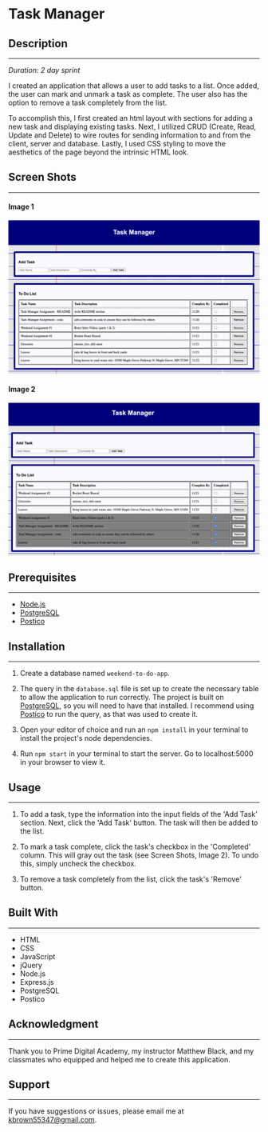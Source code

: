 # Task Manager

## Description
---

*Duration: 2 day sprint*

I created an application that allows a user to add tasks to a list. Once added, the user can mark and unmark a task as complete. The user also has the option to remove a task completely from the list. 

To accomplish this, I first created an html layout with sections for adding a new task and displaying existing tasks. Next, I utilized CRUD (Create, Read, Update and Delete) to wire routes for sending information to and from the client, server and database. Lastly, I used CSS styling to move the aesthetics of the page beyond the intrinsic HTML look.

## Screen Shots
---

#### Image 1
![alt text](images/unchecked.png)

#### Image 2
![alt text](images/checked.png)

## Prerequisites
---

- [Node.js](https://nodejs.org/en/)
- [PostgreSQL](https://www.postgresql.org/download/)
- [Postico](https://eggerapps.at/postico/)

## Installation
---

1. Create a database named `weekend-to-do-app`.

2. The query in the `database.sql` file is set up to create the necessary table to allow the application to run correctly. The project is built on [PostgreSQL](https://www.postgresql.org/download/), so you will need to have that installed. I recommend using [Postico](https://eggerapps.at/postico/) to run the query, as that was used to create it.

3. Open your editor of choice and run an `npm install` in your terminal to install the project's node dependencies.

4. Run `npm start` in your terminal to start the server. Go to localhost:5000 in your browser to view it.

## Usage
---

1. To add a task, type the information into the input fields of the 'Add Task' section. Next, click the 'Add Task' button. The task will then be added to the list.

3. To mark a task complete, click the task's checkbox in the 'Completed' column. This will gray out the task (see Screen Shots, Image 2). To undo this, simply uncheck the checkbox.

4. To remove a task completely from the list, click the task's 'Remove' button.

## Built With
---

- HTML
- CSS
- JavaScript
- jQuery
- Node.js
- Express.js
- PostgreSQL
- Postico

## Acknowledgment
---

Thank you to Prime Digital Academy, my instructor Matthew Black, and my classmates who equipped and helped me to create this application.

## Support
---

If you have suggestions or issues, please email me at kbrown55347@gmail.com.
